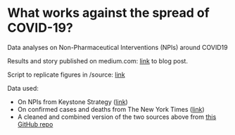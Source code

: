 # What works against the spread of COVID-19?

Data analyses on Non-Pharmaceutical Interventions (NPIs) around COVID19

Results and story published on medium.com: [link](https://medium.com/@henrike.steimer/what-works-against-the-spread-of-covid-19-c0ecd4888386) to blog post.

Script to replicate figures in /source: [link](https://github.com/HenrikeSteimer/COVID19_interventions/blob/master/source/Descriptives%20on%20NPIs%20for%20COVID-19.ipynb)

Data used:
- On NPIs from Keystone Strategy ([link](https://github.com/Keystone-Strategy/covid19-intervention-data))
- On confirmed cases and deaths from The New York Times ([link](https://github.com/nytimes/covid-19-data))
- A cleaned and combined version of the two sources above from [this GitHub repo](https://github.com/khakieconomics/covid_data)
